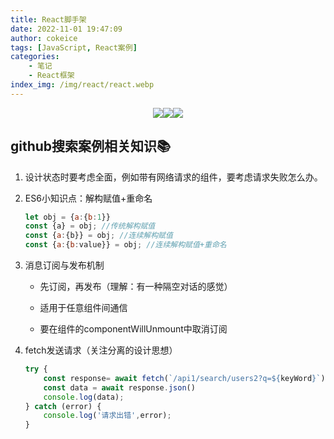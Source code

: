 ```yaml
---
title: React脚手架
date: 2022-11-01 19:47:09
author: cokeice
tags: [JavaScript, React案例]
categories: 
    - 笔记
    - React框架
index_img: /img/react/react.webp
---
```


<p align='center'>
<a href="https://www.github.com/Cokeic" target="_blank"><img src="https://img.shields.io/badge/Github-@可乐冰-f3e1e1.svg?style=flat-square&logo=Github&logoColor=181717"></a><a href="https://www.gitee.com/Cokeice" target="_blank"><img src="https://img.shields.io/badge/Gitee-@可乐冰-f3e1e1.svg?style=flat-square&logo=Gitee&logoColor=C71D23"></a><a href="https://cokeice.gitee.io/img/wechat/wx.png" target="_blank"><img src="https://img.shields.io/badge/微信-@LNFeng-f3e1e1.svg?style=flat-square&logo=WeChat"></a>

## github搜索案例相关知识📚

1. 设计状态时要考虑全面，例如带有网络请求的组件，要考虑请求失败怎么办。

2. ES6小知识点：解构赋值+重命名

   ```js
   let obj = {a:{b:1}}
   const {a} = obj; //传统解构赋值
   const {a:{b}} = obj; //连续解构赋值
   const {a:{b:value}} = obj; //连续解构赋值+重命名
   ```

3. 消息订阅与发布机制

   * 先订阅，再发布（理解：有一种隔空对话的感觉）

   * 适用于任意组件间通信

   * 要在组件的componentWillUnmount中取消订阅

4. fetch发送请求（关注分离的设计思想）

   ```js
   try {
       const response= await fetch(`/api1/search/users2?q=${keyWord}`)
       const data = await response.json()
       console.log(data);
   } catch (error) {
       console.log('请求出错',error);
   }
   ```
